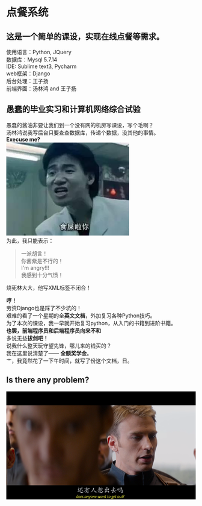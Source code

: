 # 点餐系统 #
## 这是一个简单的课设，实现在线点餐等需求。
使用语言：Python, JQuery  
数据库：Mysql 5.7.14  
IDE: Sublime text3, Pycharm  
web框架：Django  
后台处理：王子扬  
前端界面：汤林鸿 and 王子扬
## 愚蠢的毕业实习和计算机网络综合试验
愚蠢的酱油非要让我们到一个没有网的机房写课设，写个毛啊？  
汤林鸿说我写后台只要查查数据库，传递个数据，没其他的事情。  
**Execuse me?**  
![WORI](yasi.jpeg)  
为此，我只能表示：
>一派胡言！  
>你酱紫是不行的！  
>I'm angry!!!  
>我感到十分气愤！

烧死林大大，他写XML标签不闭合！

**哼！**  
劳资Django也是踩了不少坑的！  
艰难的看了一个星期的全**英文文档**，外加复习各种Python技巧。  
为了本次的课设，我一早就开始复习python，从入门的书籍到进阶书籍。  
**也罢，前端程序员和后端程序员向来不和**  
多说无益**拔剑吧！**  
说我什么整天玩守望先锋，哪儿来的钱买的？  
我在这里说清楚了—— **全额奖学金**。  
艹，我竟然花了一下午时间，就写了份这个文档，日。  
## Is there any problem?
![getout](getout.png)